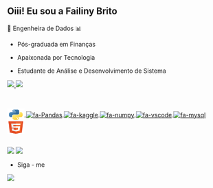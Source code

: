 ## Oiii! Eu sou a Failiny Brito

:game_die:
Engenheira de Dados
:bar_chart:

- Pós-graduada em Finanças

- Apaixonada por Tecnologia

- Estudante de Análise e Desenvolvimento de Sistema


  
<div>
  <a href="https://github.com/Failiny">
  <img height="160em" src="https://github-readme-stats.vercel.app/api?username=Failiny&show_icons=true&theme=dracula&include_all_commits-true&count_privade=true"/>
  <img height="160em" src="https://github-readme-stats.vercel.app/api/top-langs/?username=Failiny&layout=compact&langs_count-16&theme=dracula"/>  
</div>

##

<div style="display: inline_block"><br>
  <img align="center" alt="fa-Python" height="30" width="40" src="https://raw.githubusercontent.com/devicons/devicon/master/icons/python/python-original.svg">
  <img align="center" alt="fa-Pandas" height="30" width="40" src="https://cdn.jsdelivr.net/gh/devicons/devicon/icons/pandas/pandas-original-wordmark.svg">
  <img align="center" alt="fa-kaggle" height="30" width="40" src="https://cdn.jsdelivr.net/gh/devicons/devicon/icons/kaggle/kaggle-original.svg">
  <img align="center" alt="fa-numpy" height="30" width="40" src="https://cdn.jsdelivr.net/gh/devicons/devicon/icons/numpy/numpy-original-wordmark.svg">
  <img align="center" alt="fa-vscode" height="30" width="40" <img src="https://cdn.jsdelivr.net/gh/devicons/devicon/icons/vscode/vscode-original.svg">
  <img align="center" alt="fa-mysql" height="30" width="40" src="https://cdn.jsdelivr.net/gh/devicons/devicon/icons/mysql/mysql-original.svg">
  <img align="center" alt="fa-HTML" height="30" width="40" src="https://raw.githubusercontent.com/devicons/devicon/master/icons/html5/html5-original.svg">
  </div>

  ##

<div>
<a href = "mailto:failiny@gmail.com"><img src="https://img.shields.io/badge/Gmail-D14836?style=for-the-badge&logo=gmail&logoColor=white" target="_blank"></a>
<a href="https://www.linkedin.com/in/failiny-brito/" target="_blank"><img src="https://img.shields.io/badge/-LinkedIn-%230077B5?style=for-the-badge&logo=linkedin&logoColor=white" target="_blank"></a> 
</div>

- Siga - me
<img src="https://readme-typing-svg.herokuapp.com/?font=Righteous&size=35&center=true&vCenter=true&width=500&height=70&duration=4000&lines=Prática+/+Comunidade+/+Foco;" />
